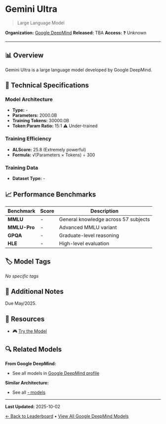 # Gemini Ultra

> Large Language Model

**Organization:** [Google DeepMind](../../labs/google-deepmind.md)
**Released:** TBA
**Access:** ❓ Unknown

---

## 📊 Overview

Gemini Ultra is a large language model developed by Google DeepMind.

## 🔧 Technical Specifications

### Model Architecture
- **Type:** -
- **Parameters:** 2000.0B
- **Training Tokens:** 30000.0B
- **Token:Param Ratio:** 15:1 ⚠️ Under-trained

### Training Efficiency
- **ALScore:** 25.8 (Extremely powerful)
- **Formula:** √(Parameters × Tokens) ÷ 300

### Training Data
- **Dataset Type:** -

## 📈 Performance Benchmarks

| Benchmark | Score | Description |
|-----------|-------|-------------|
| **MMLU** | - | General knowledge across 57 subjects |
| **MMLU-Pro** | - | Advanced MMLU variant |
| **GPQA** | - | Graduate-level reasoning |
| **HLE** | - | High-level evaluation |

## 🏷️ Model Tags

_No specific tags_

## 📝 Additional Notes

Due May/2025.

## 🔗 Resources

- 🎮 [Try the Model](https://www.reddit.com/r/singularity/comments/1kbpdvp/a_string_referencing_gemini_ultra_has_been_added/)

## 🔍 Related Models

**From Google DeepMind:**
- See all models in [Google DeepMind profile](../../labs/google-deepmind.md)

**Similar Architecture:**
- See all [- models](../../architectures/.md)

---

**Last Updated:** 2025-10-02

[← Back to Leaderboard](../../README.md) • [View All Google DeepMind Models](../../labs/google-deepmind.md)
